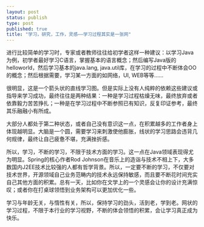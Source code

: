```yaml
--- 
layout: post
status: publish
type: post
published: true
title: "学习，研究，工作，灵感——学习过程其实是一张网"
---
```

<p>进行比较简单的学习时，专家或者教师往往给初学者这样一种建议：以学习Java为例，初学者最好学习C语言，掌握基本的语言概念；然后编写Java版的helloworld，然后学习基本的java.lang, java.util库，在学习的过程中不断体会OO的概念；然后根据需要，学习某一方面的如网络，UI, WEB等等……</p> <p>很明显，这是一个箭头状的直线学习图。但是实际上没有人纯粹的依赖这些建议或指导来学习成功，最终往往是两种结果：一种是学习过程枯燥无味，最终放弃或者依靠毅力苦苦挣扎；一种是在学习过程中不断参照已有知识，反复印证参考，最终其乐融融小有所成。</p> <p>大部分人都处于第二种状态，或者自己没有意识这一点，在积累越多的工作者身上体现越明显。大脑是一个圆，需要学习来刺激使他膨胀，线状的学习思路会违背几何规律，最终让自己疲惫不堪，充满挫折感。</p> <p>所以，学习，不断的学习，不限于技术方面的学习。这一点在Java领域表现得尤为明显。Spring的核心作者Rod Johnson在音乐上的造诣与技术不相上下，大多数国内J2EE技术比较强的人都有哲学背景。所以，一定要不断的学习，不仅要对技术世界，开源领域自己业务范畴内的技术永远保持敏感，而且要不断花时间充实自己其他方面的积累。总有一天，比如你在文学上的一个灵感会让你的设计充满惊叹；或者你在打桌球领悟到业务架构可以更加优化一些。</p> <p>学习与年龄无关，与惰性有关，所以，保持学习的劲头，活到老，学到老。网状的学习过程，不限于本行业的学习视野，不断的体会领悟的积累，会让学习真正成为快乐。</p>

